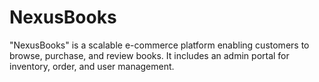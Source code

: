 # NexusBooks
"NexusBooks" is a scalable e-commerce platform enabling customers to browse, purchase, and review books. It includes an admin portal for inventory, order, and user management.
